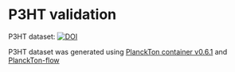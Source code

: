 # P3HT validation

P3HT dataset: [![DOI](https://zenodo.org/badge/DOI/10.5281/zenodo.5911940.svg)](https://doi.org/10.5281/zenodo.5911940)

P3HT dataset was generated using [PlanckTon container v0.6.1](https://hub.docker.com/layers/cmelab/planckton_gpu/v0.7.0/images/sha256-65170b84ccf2a7a4d1f13e100f47b943eca71f23f3fdc65b04d6ece5aa49874f?context=repo) and [PlanckTon-flow](https://github.com/cmelab/planckton-flow/commit/d2e24a40c62dd49ccf64f7e177e016599c8aeb6a)
